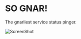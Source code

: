 SO GNAR!
=======

The gnarliest service status pinger.

![ScreenShot](http://www.storminforms.com/wp-content/uploads/2012/03/half-naked-batman-rollerblading.jpeg)
